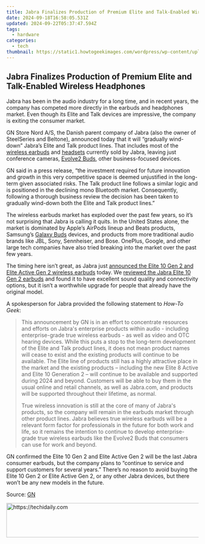 ```yaml
---
title: Jabra Finalizes Production of Premium Elite and Talk-Enabled Wireless Headphones
date: 2024-09-18T16:58:05.531Z
updated: 2024-09-22T05:37:47.594Z
tags:
  - hardware
categories:
  - tech
thumbnail: https://static1.howtogeekimages.com/wordpress/wp-content/uploads/wm/2023/08/481a17ae-aa5a-4161-8abf-a2ebb980bee7.JPG
---
```


## Jabra Finalizes Production of Premium Elite and Talk-Enabled Wireless Headphones

Jabra has been in the audio industry for a long time, and in recent years, the company has competed more directly in the earbuds and headphones market. Even though its Elite and Talk devices are impressive, the company is exiting the consumer market.

 GN Store Nord A/S, the Danish parent company of Jabra (also the owner of SteelSeries and Beltone), announced today that it will “gradually wind-down” Jabra’s Elite and Talk product lines. That includes most of the [wireless earbuds](https://www.anrdoezrs.net/links/3607085/type/dlg/sid/UUhtgUeUpU2003598/https://www.jabra.com/bluetooth-headsets/wireless-headphones) and [headsets](https://www.anrdoezrs.net/links/3607085/type/dlg/sid/UUhtgUeUpU2003598/https://www.jabra.com/bluetooth-headsets/bluetooth-mono) currently sold by Jabra, leaving just conference cameras, [Evolve2 Buds](https://www.anrdoezrs.net/links/3607085/type/dlg/sid/UUhtgUeUpU2003598/https://www.jabra.com/business/office-headsets/jabra-evolve/jabra-evolve2-buds), other business-focused devices.

 GN said in a press release, “the investment required for future innovation and growth in this very competitive space is deemed unjustified in the long-term given associated risks. The Talk product line follows a similar logic and is positioned in the declining mono Bluetooth market. Consequently, following a thorough business review the decision has been taken to gradually wind-down both the Elite and Talk product lines.”

 The wireless earbuds market has exploded over the past few years, so it’s not surprising that Jabra is calling it quits. In the United States alone, the market is dominated by Apple’s AirPods lineup and Beats products, Samsung’s [Galaxy Buds](https://data-safeguard.techidaily.com/discover-the-best-8-text-retrieval-programs-for-your-iphone-features-and-reviews-included/) devices, and products from more traditional audio brands like JBL, Sony, Sennheiser, and Bose. OnePlus, Google, and other large tech companies have also tried breaking into the market over the past few years.

 The timing here isn’t great, as Jabra just [announced the Elite 10 Gen 2 and Elite Active Gen 2 wireless earbuds](https://remote-screen-capture.techidaily.com/expand-your-gameplay-leading-xbox-drives-reviewed-for-2024/) today. We [reviewed the Jabra Elite 10 Gen 2 earbuds](https://location-social.techidaily.com/top-7-skype-hacker-to-hack-any-skype-account-on-your-realme-note-50-drfone-by-drfone-virtual-android/) and found it to have excellent sound quality and connectivity options, but it isn’t a worthwhile upgrade for people that already have the original model.

 A spokesperson for Jabra provided the following statement to _How-To Geek_:

> This announcement by GN is in an effort to concentrate resources and efforts on Jabra's enterprise products within audio - including enterprise-grade true wireless earbuds - as well as video and OTC hearing devices. While this puts a stop to the long-term development of the Elite and Talk product lines, it does not mean product names will cease to exist and the existing products will continue to be available. The Elite line of products still has a highly attractive place in the market and the existing products – including the new Elite 8 Active and Elite 10 Generation 2 – will continue to be available and supported during 2024 and beyond. Customers will be able to buy them in the usual online and retail channels, as well as Jabra.com, and products will be supported throughout their lifetime, as normal.
> 
> True wireless innovation is still at the core of many of Jabra's products, so the company will remain in the earbuds market through other product lines. Jabra believes true wireless earbuds will be a relevant form factor for professionals in the future for both work and life, so it remains the intention to continue to develop enterprise-grade true wireless earbuds like the Evolve2 Buds that consumers can use for work and beyond.

 GN confirmed the Elite 10 Gen 2 and Elite Active Gen 2 will be the last Jabra consumer earbuds, but the company plans to “continue to service and support customers for several years.” There’s no reason to avoid buying the Elite 10 Gen 2 or Elite Active Gen 2, or any other Jabra devices, but there won’t be any new models in the future.

 Source: [GN](https://www.globenewswire.com/news-release/2024/06/11/2896501/0/en/GN-to-gradually-wind-down-its-Elite-and-Talk-product-lines-Strong-performance-in-the-Hearing-division-to-partly-off-set-the-extraordinary-impact-from-the-gradual-wind-down.html)

<ins class="adsbygoogle"
     style="display:block"
     data-ad-format="autorelaxed"
     data-ad-client="ca-pub-7571918770474297"
     data-ad-slot="1223367746"></ins>

<ins class="adsbygoogle"
     style="display:block"
     data-ad-client="ca-pub-7571918770474297"
     data-ad-slot="8358498916"
     data-ad-format="auto"
     data-full-width-responsive="true"></ins>



<!-- affiliate ads begin -->
<a href="https://ephamedtechinc.pxf.io/c/5597632/2123511/26400" target="_top" id="2123511">
  <img src="//a.impactradius-go.com/display-ad/26400-2123511" border="0" alt="https://techidaily.com" width="728" height="90"/>
</a>
<img height="0" width="0" src="https://ephamedtechinc.pxf.io/i/5597632/2123511/26400" style="position:absolute;visibility:hidden;" border="0" />
<!-- affiliate ads end -->

